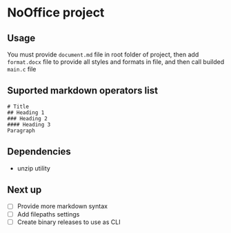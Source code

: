 # NoOffice project

## Usage

You must provide `document.md` file in root folder of project, then add `format.docx` file to provide all styles and formats in file, and then call builded `main.c` file

## Suported markdown operators list
```
# Title
## Heading 1
### Heading 2
#### Heading 3
Paragraph
```

## Dependencies

- unzip utility

## Next up

- [ ] Provide more markdown syntax
- [ ] Add filepaths settings
- [ ] Create binary releases to use as CLI
